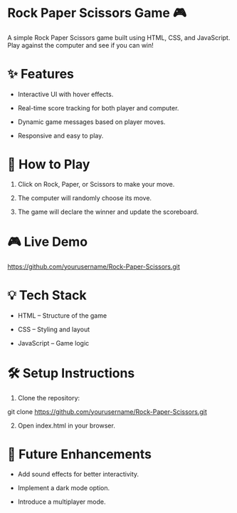 
# Rock Paper Scissors Game 🎮

A simple Rock Paper Scissors game built using HTML, CSS, and JavaScript. Play against the computer and see if you can win!

# ✨ Features

- Interactive UI with hover effects.

- Real-time score tracking for both player and computer.

- Dynamic game messages based on player moves.

- Responsive and easy to play.

# 🚀 How to Play

1. Click on Rock, Paper, or Scissors to make your move.


2. The computer will randomly choose its move.


3. The game will declare the winner and update the scoreboard.



# 🎮 Live Demo

https://github.com/yourusername/Rock-Paper-Scissors.git

# 💡 Tech Stack

- HTML – Structure of the game

- CSS – Styling and layout

- JavaScript – Game logic


# 🛠️ Setup Instructions

1. Clone the repository:

git clone https://github.com/yourusername/Rock-Paper-Scissors.git


2. Open index.html in your browser.


# 📌 Future Enhancements

- Add sound effects for better interactivity.

- Implement a dark mode option.

- Introduce a multiplayer mode.
